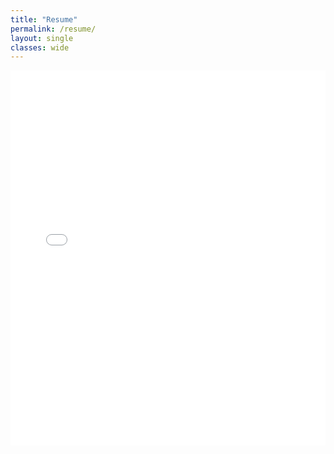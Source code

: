 ```yaml
---
title: "Resume"
permalink: /resume/
layout: single
classes: wide
---
```


<iframe src="/assets/Usamah_Abdulazeez_August.pdf" width="100%" height="600px" style="border: none;"></iframe>
